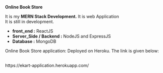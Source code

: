 <p><b>Online Book Store</b></p>

<p>It is my <b>MERN Stack Development.</b> It is web Application <br> It is still in development. </p>

<ul>
  <li><b>front_end :</b> ReactJS</li>
  <li><b>Server_Side / Backend :</b> NodeJS and ExpressJS</li>
  <li><b>Database :</b> MongoDB</li>
</ul>
<p>
Online Book Store application: Deployed on Heroku. The link is given below:
</p>
<br>
https://ekart-application.herokuapp.com/
